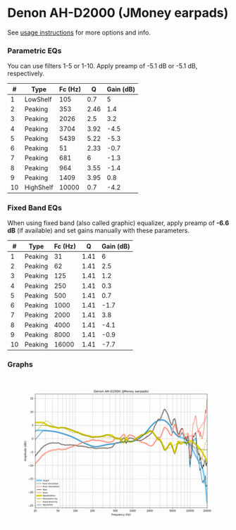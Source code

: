 # Denon AH-D2000 (JMoney earpads)
See [usage instructions](https://github.com/jaakkopasanen/AutoEq#usage) for more options and info.

### Parametric EQs
You can use filters 1-5 or 1-10. Apply preamp of -5.1 dB or -5.1 dB, respectively.

|   # | Type      |   Fc (Hz) |    Q |   Gain (dB) |
|-----|-----------|-----------|------|-------------|
|   1 | LowShelf  |       105 | 0.7  |         5   |
|   2 | Peaking   |       353 | 2.46 |         1.4 |
|   3 | Peaking   |      2026 | 2.5  |         3.2 |
|   4 | Peaking   |      3704 | 3.92 |        -4.5 |
|   5 | Peaking   |      5439 | 5.22 |        -5.3 |
|   6 | Peaking   |        51 | 2.33 |        -0.7 |
|   7 | Peaking   |       681 | 6    |        -1.3 |
|   8 | Peaking   |       964 | 3.55 |        -1.4 |
|   9 | Peaking   |      1409 | 3.95 |         0.8 |
|  10 | HighShelf |     10000 | 0.7  |        -4.2 |

### Fixed Band EQs
When using fixed band (also called graphic) equalizer, apply preamp of **-6.6 dB** (if available) and set gains manually with these parameters.

|   # | Type    |   Fc (Hz) |    Q |   Gain (dB) |
|-----|---------|-----------|------|-------------|
|   1 | Peaking |        31 | 1.41 |         6   |
|   2 | Peaking |        62 | 1.41 |         2.5 |
|   3 | Peaking |       125 | 1.41 |         1.2 |
|   4 | Peaking |       250 | 1.41 |         0.3 |
|   5 | Peaking |       500 | 1.41 |         0.7 |
|   6 | Peaking |      1000 | 1.41 |        -1.7 |
|   7 | Peaking |      2000 | 1.41 |         3.8 |
|   8 | Peaking |      4000 | 1.41 |        -4.1 |
|   9 | Peaking |      8000 | 1.41 |        -0.9 |
|  10 | Peaking |     16000 | 1.41 |        -7.7 |

### Graphs
![](./Denon%20AH-D2000%20(JMoney%20earpads).png)
